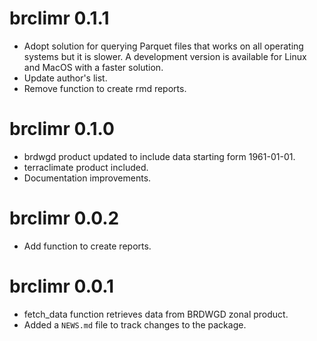 # brclimr 0.1.1

* Adopt solution for querying Parquet files that works on all operating systems but it is slower. A development version is available for Linux and MacOS with a faster solution.
* Update author's list.
* Remove function to create rmd reports.

# brclimr 0.1.0

* brdwgd product updated to include data starting form 1961-01-01.
* terraclimate product included.
* Documentation improvements.

# brclimr 0.0.2

* Add function to create reports.

# brclimr 0.0.1

* fetch_data function retrieves data from BRDWGD zonal product.
* Added a `NEWS.md` file to track changes to the package.

